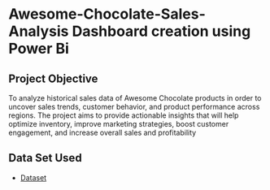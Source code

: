 # Awesome-Chocolate-Sales-Analysis Dashboard creation using Power Bi
## Project Objective
To analyze historical sales data of Awesome Chocolate products in order to uncover sales trends, customer behavior, and product performance across regions. The project aims to provide actionable insights that will help optimize inventory, improve marketing strategies, boost customer engagement, and increase overall sales and profitability
## Data Set Used
 - <a href= "https://app.powerbi.com/links/o3P2IIx1yd?ctid=6b6852a8-527f-42d7-9a01-0634ba430cb1&pbi_source=linkShare">Dataset</a>


